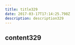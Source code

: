 ```yaml
---
title: title329
date: 2017-03-17T17:14:25.798Z
description: description329
---
```


## content329
  
